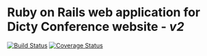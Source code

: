 # Ruby on Rails web application for Dicty Conference website - _v2_
[![Build Status](https://secure.travis-ci.org/dictyBase/DictyConf.png?branch=develop)](https://travis-ci.org/dictyBase/DictyConf) [![Coverage Status](https://coveralls.io/repos/dictyBase/DictyConf/badge.png?branch=develop)](https://coveralls.io/r/dictyBase/DictyConf)
